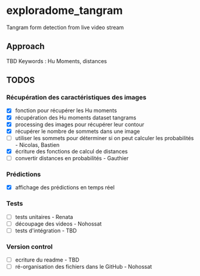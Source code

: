 # exploradome_tangram
Tangram form detection from live video stream

## Approach

TBD
Keywords : Hu Moments, distances

## TODOS

### Récupération des caractéristiques des images
- [x] fonction pour récupérer les Hu moments
- [x] récupération des Hu moments dataset tangrams
- [x] processing des images pour récupérer leur contour
- [x] récupérer le nombre de sommets dans une image
- [ ] utiliser les sommets pour déterminer si on peut calculer les probabilités - Nicolas, Bastien
- [x] écriture des fonctions de calcul de distances
- [ ] convertir distances en probabilités - Gauthier

### Prédictions
- [x] affichage des prédictions en temps réel

### Tests
- [ ] tests unitaires - Renata
- [ ] découpage des videos - Nohossat
- [ ] tests d'intégration - TBD

### Version control
- [ ] ecriture du readme - TBD
- [ ] ré-organisation des fichiers dans le GitHub - Nohossat